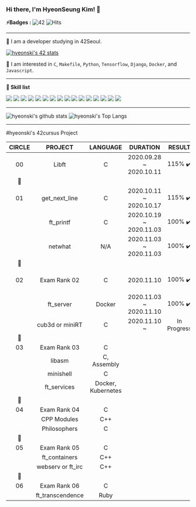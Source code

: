 <!--
**hyeonski/hyeonski** is a ✨ _special_ ✨ repository because its `README.md` (this file) appears on your GitHub profile.

Here are some ideas to get you started:

- 🔭 I’m currently working on ...
- 🌱 I’m currently learning ...
- 👯 I’m looking to collaborate on ...
- 🤔 I’m looking for help with ...
- 💬 Ask me about ...
- 📫 How to reach me: ...
- 😄 Pronouns: ...
- ⚡ Fun fact: ...
-->

### Hi there, I'm HyeonSeung Kim! 👋

**⚡️Badges :** ![42](https://badgen.net/badge/Born2Code/hyeonski/yellow?cache=86400&icon=https://meta.intra.42.fr/assets/42_logo-7dfc9110a5319a308863b96bda33cea995046d1731cebb735e41b16255106c12.svg) ![Hits](https://hits.seeyoufarm.com/api/count/incr/badge.svg?url=https%3A%2F%2Fgithub.com%2FJaeSeoKim)

---

🌱 I am a developer studying in 42Seoul. 

[![hyeonski's 42 stats](https://badge42.herokuapp.com/api/stats/hyeonski)](https://github.com/JaeSeoKim/badge42)

🙈 I am interested in `C`, `Makefile`, `Python`, `Tensorflow`, `Django`, `Docker`, and `Javascript`.

---

**👷 Skill list**

<img src="https://img.shields.io/badge/python%20-%2314354C.svg?&style=for-the-badge&logo=python&logoColor=white"/> <img src="https://img.shields.io/badge/TensorFlow%20-%23FF6F00.svg?&style=for-the-badge&logo=TensorFlow&logoColor=white" /> <img src="https://img.shields.io/badge/Keras%20-%23D00000.svg?&style=for-the-badge&logo=Keras&logoColor=white"/> <img src="https://img.shields.io/badge/pandas%20-%23150458.svg?&style=for-the-badge&logo=pandas&logoColor=white" /> <img src="https://img.shields.io/badge/numpy%20-%23013243.svg?&style=for-the-badge&logo=numpy&logoColor=white" /> <img src="https://img.shields.io/badge/django%20-%23092E20.svg?&style=for-the-badge&logo=django&logoColor=white"/> <img src="https://img.shields.io/badge/R%20-%23276DC3.svg?&style=for-the-badge&logo=R&logoColor=white"/> <img src="https://img.shields.io/badge/c%20-%2300599C.svg?&style=for-the-badge&logo=c&logoColor=white"/> <img src="https://img.shields.io/badge/Makefile%20-%232671E5.svg?&style=for-the-badge&logo=CMake&logoColor=white"> <img src="https://img.shields.io/badge/shell_script%20-%23121011.svg?&style=for-the-badge&logo=gnu-bash&logoColor=white"/> <img src="https://img.shields.io/badge/markdown-%23000000.svg?&style=for-the-badge&logo=markdown&logoColor=white"/> <img src="https://img.shields.io/badge/github%20-%23121011.svg?&style=for-the-badge&logo=github&logoColor=white"/> <img src="https://img.shields.io/badge/github%20actions%20-%232671E5.svg?&style=for-the-badge&logo=github%20actions&logoColor=white"/> <img src="https://img.shields.io/badge/docker%20-%230db7ed.svg?&style=for-the-badge&logo=docker&logoColor=white"/> <img src="https://img.shields.io/badge/Amazon AWS%20-%23FF9900.svg?&style=for-the-badge&logo=amazon-aws&logoColor=white"/> <img src="https://img.shields.io/badge/javascript%20-%23323330.svg?&style=for-the-badge&logo=javascript&logoColor=%23F7DF1E"/> 

---

![hyeonski's github stats](https://github-readme-stats.vercel.app/api?username=hyeonski&bg_color=7f7fd5,86a8e7,91eac9&title_color=fff&text_color=fff)
![hyeonski's Top Langs](https://github-readme-stats.vercel.app/api/top-langs/?username=hyeonski&layout=compact&bg_color=7f7fd5,86a8e7,91eac9&title_color=fff&text_color=fff)

---

#hyeonski's 42cursus Project

| CIRCLE |      PROJECT      |      LANGUAGE      |        DURATION         |   RESULT    |     LEVEL     |
| :----: | :---------------: | :----------------: | :---------------------: | :---------: | :-----------: |
|   00   |       Libft       |         C          | 2020.09.28 ~ 2020.10.11 |   115% ✔️    | level 1 - 03% |
|   💫    |                   |                    |                         |             |               |
|   01   |   get_next_line   |         C          | 2020.10.11 ~ 2020.10.17 |   115% ✔️    | level 1 - 48% |
|        |     ft_printf     |         C          | 2020.10.19 ~ 2020.11.03 |   100% ✔️    | level 1 - 88% |
|        |      netwhat      |        N/A         | 2020.11.03 ~ 2020.11.03 |   100% ✔️    | level 2 - 03% |
|   💫    |                   |                    |                         |             |               |
|   02   |   Exam Rank 02    |         C          |       2020.11.10        |   100% ✔️    | level 2 - 03% |
|        |     ft_server     |       Docker       | 2020.11.03 ~ 2020.11.10 |   100% ✔️    | level 2 - 30% |
|        |  cub3d or miniRT  |         C          |      2020.11.10 ~       | In Progress |               |
|   💫    |                   |                    |                         |             |               |
|   03   |   Exam Rank 03    |         C          |                         |             |               |
|        |      libasm       |    C, Assembly     |                         |             |               |
|        |     minishell     |         C          |                         |             |               |
|        |    ft_services    | Docker, Kubernetes |                         |             |               |
|   💫    |                   |                    |                         |             |               |
|   04   |   Exam Rank 04    |         C          |                         |             |               |
|        |    CPP Modules    |        C++         |                         |             |               |
|        |   Philosophers    |         C          |                         |             |               |
|   💫    |                   |                    |                         |             |               |
|   05   |   Exam Rank 05    |         C          |                         |             |               |
|        |   ft_containers   |        C++         |                         |             |               |
|        | webserv or ft_irc |        C++         |                         |             |               |
|   💫    |                   |                    |                         |             |               |
|   06   |   Exam Rank 06    |         C          |                         |             |               |
|        | ft_transcendence  |        Ruby        |                         |             |               |
